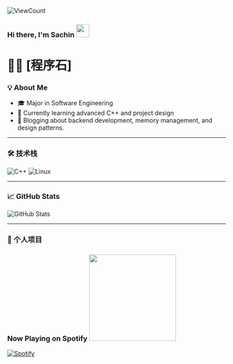 ![ViewCount](https://views.whatilearened.today/views/github/sachinchaturvedi93/sachinchaturvedi93.svg?cache=remove)
### Hi there, I'm Sachin <img src="https://raw.githubusercontent.com/iampavangandhi/iampavangandhi/master/gifs/Hi.gif" width="30px">
<!-- Your badges
You can use the website to generate badges: https://shields.io/
-->

# 👨‍💻 [程序石]

### 💡 About Me
- 🎓 Major in Software Engineering
- 🌱 Currently learning advanced C++ and project design
- 📝 Blogging about backend development, memory management, and design patterns.

---

### 🛠️ 技术栈
![C++](https://img.shields.io/badge/-C++-00599C?logo=c%2B%2B&logoColor=white)
![Linux](https://img.shields.io/badge/-Linux-FCC624?logo=linux&logoColor=black)


---

### 📈 GitHub Stats
![GitHub Stats](https://github-readme-stats.vercel.app/api?username=sfw003&show_icons=true&hide=contribs,issues&theme=radical)

---

### 📌 个人项目


### Now Playing on Spotify <img src="https://github.com/iampavangandhi/iampavangandhi/blob/master/gifs/bars.gif" width="200px">
[![Spotify](https://novatorem.sachinchaturvedi93.vercel.app/api/spotify)](https://open.spotify.com/user/flipcase93)

